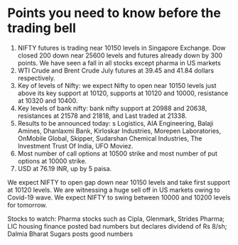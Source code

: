 # Points you need to know before the trading bell

1. NIFTY futures is trading near 10150 levels in Singapore Exchange. Dow closed 200 down near 25600 levels and futures already down by 300 points. We have seen a fall in all stocks except pharma in US markets
2. WTI Crude and Brent Crude July futures at 39.45 and 41.84 dollars respectively. 
3. Key of levels of Nifty: we expect Nifty to open near 10150 levels just above its key support at 10120, supports at 10120 and 10000, resistance at 10320 and 10400.
4. Key levels of bank nifty: bank nifty support at 20988 and 20638, resistances at 21578 and 21818, and Last traded at 21338.
5. Results to be announced today: s Logistics, AIA Engineering, Balaji Amines, Dhanlaxmi Bank, Kirloskar Industries, Morepen Laboratories, OnMobile Global, Skipper, Sudarshan Chemical Industries, The Investment Trust Of India, UFO Moviez.
6. Most number of call options at 10500 strike and most number of put options at 10000 strike.
7. USD at 76.19 INR, up by 5 paisa.

We expect NIFTY to open gap down near 10150 levels and take first support at 10120 levels. We are witnessing a huge sell off in US markets owing to Covid-19 wave. We expect NIFTY to swing between 10000 and 10200 levels for tomorrow.

Stocks to watch: Pharma stocks such as Cipla, Glenmark, Strides Pharma; LIC housing finance posted bad numbers but declares dividend of Rs 8/sh; Dalmia Bharat Sugars posts good numbers
